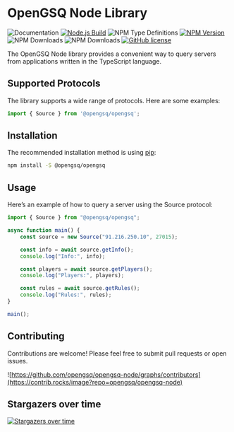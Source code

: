 # OpenGSQ Node Library

![Documentation](https://img.shields.io/badge/docs-typedoc-blue)
[![Node.js Build](https://github.com/opengsq/opengsq-node/actions/workflows/node-build.yml/badge.svg)](https://github.com/opengsq/opengsq-node/actions/workflows/node-build.yml)
![NPM Type Definitions](https://img.shields.io/npm/types/%40opengsq%2Fopengsq-node)
[![NPM Version](https://img.shields.io/npm/v/%40opengsq%2Fopengsq-node)](https://www.npmjs.com/package/@opengsq/opengsq-node)
![NPM Downloads](https://img.shields.io/npm/dw/%40opengsq%2Fopengsq-node)
![NPM Downloads](https://img.shields.io/npm/d18m/%40opengsq%2Fopengsq-node)
[![GitHub license](https://img.shields.io/github/license/opengsq/opengsq-node)](https://github.com/opengsq/opengsq-node/blob/main/LICENSE)

The OpenGSQ Node library provides a convenient way to query servers from applications written in the TypeScript language.

## Supported Protocols

The library supports a wide range of protocols. Here are some examples:

```ts
import { Source } from '@opengsq/opengsq';
```

## Installation

The recommended installation method is using [pip](http://pip-installer.org/):

```sh
npm install -S @opengsq/opengsq
```

## Usage

Here’s an example of how to query a server using the Source protocol:

```ts
import { Source } from "@opengsq/opengsq";

async function main() {
    const source = new Source("91.216.250.10", 27015);

    const info = await source.getInfo();
    console.log("Info:", info);

    const players = await source.getPlayers();
    console.log("Players:", players);

    const rules = await source.getRules();
    console.log("Rules:", rules);
}

main();
```

## Contributing
Contributions are welcome! Please feel free to submit pull requests or open issues.

![https://github.com/opengsq/opengsq-node/graphs/contributors](https://contrib.rocks/image?repo=opengsq/opengsq-node)

## Stargazers over time

[![Stargazers over time](https://starchart.cc/opengsq/opengsq-node.svg?variant=adaptive)](https://starchart.cc/opengsq/opengsq-node)
